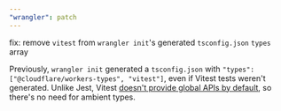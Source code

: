 ```yaml
---
"wrangler": patch
---
```


fix: remove `vitest` from `wrangler init`'s generated `tsconfig.json` `types` array

Previously, `wrangler init` generated a `tsconfig.json` with `"types": ["@cloudflare/workers-types", "vitest"]`, even if Vitest tests weren't generated.
Unlike Jest, Vitest [doesn't provide global APIs by default](https://vitest.dev/config/#globals), so there's no need for ambient types.
